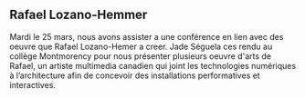 ## Rafael Lozano-Hemmer ##

Mardi le 25 mars, nous avons assister a une conférence en lien avec des oeuvre que Rafael Lozano-Hemer a creer. Jade Séguela ces rendu au collège Montmorency pour nous présenter plusieurs oeuvre d'arts de Rafael, un artiste multimedia canadien qui joint les technologies numériques à l’architecture afin de concevoir des installations performatives et interactives.
